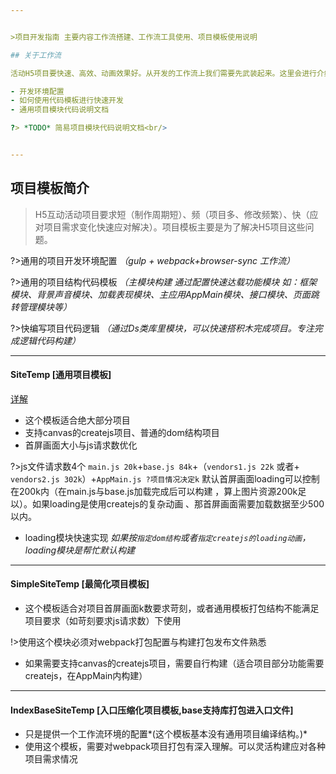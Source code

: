 ```yaml
---


>项目开发指南 主要内容工作流搭建、工作流工具使用、项目模板使用说明

## 关于工作流

活动H5项目要快速、高效、动画效果好。从开发的工作流上我们需要先武装起来。这里会进行介绍Ds的工作开发流程

- 开发环境配置
- 如何使用代码模板进行快速开发
- 通用项目模块代码说明文档

?> *TODO* 简易项目模块代码说明文档<br/>


---
```


## 项目模板简介

> H5互动活动项目要求短（制作周期短）、频（项目多、修改频繁）、快（应对项目需求变化快速应对解决）。项目模板主要是为了解决H5项目这些问题。

?>通用的项目开发环境配置 *（gulp + webpack+browser-sync 工作流）*

?>通用的项目结构代码模板 *（主模块构建 通过配置快速达载功能模块 如：框架模块、背景声音模块、加载表现模块、主应用AppMain模块、接口模块、页面跳转管理模块等）*

?>快编写项目代码逻辑  *（通过Ds类库里模块，可以快速搭积木完成项目。专注完成逻辑代码构建）*

---

####  SiteTemp [通用项目模板]
[详解](/Workflow/SiteTempDoc.md)

- 这个模板适合绝大部分项目
- 支持canvas的createjs项目、普通的dom结构项目
- 首屏画面大小与js请求数优化

?>js文件请求数4个 `main.js 20k`+`base.js 84k`+（`vendors1.js 22k` 或者+ `vendors2.js 302k`）+`AppMain.js ?项目情况决定k`  默认首屏画面loading可以控制在200k内（在main.js与base.js加载完成后可以构建 ，算上图片资源200k足以）。如果loading是使用createjs的复杂动画 、那首屏画面需要加载数据至少500以内。

- loading模块快速实现 *如果按`指定dom结构`或者`指定createjs的loading动画`，loading模块是帮忙默认构建*

---

####  SimpleSiteTemp [最简化项目模板]
- 这个模板适合对项目首屏画面k数要求苛刻，或者通用模板打包结构不能满足项目要求（如苛刻要求js请求数）下使用

!>使用这个模块必须对webpack打包配置与构建打包发布文件熟悉

- 如果需要支持canvas的createjs项目，需要自行构建（适合项目部分功能需要createjs，在AppMain内构建）

---

####  IndexBaseSiteTemp [入口压缩化项目模板,base支持库打包进入口文件]
- 只是提供一个工作流环境的配置*(这个模板基本没有通用项目编译结构。)*
- 使用这个模板，需要对webpack项目打包有深入理解。可以灵活构建应对各种项目需求情况
